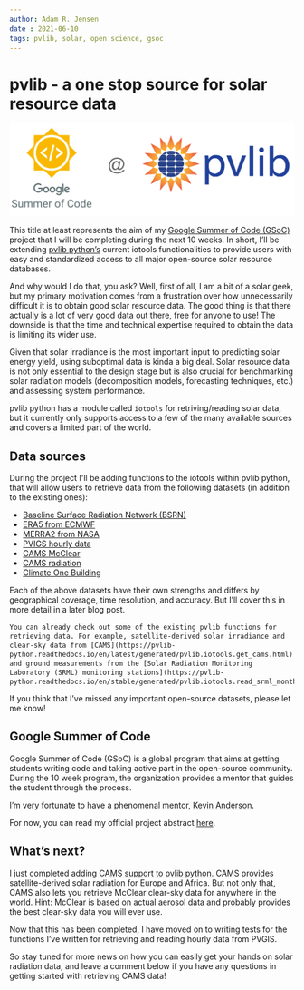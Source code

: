 ```yaml
---
author: Adam R. Jensen
date : 2021-06-10
tags: pvlib, solar, open science, gsoc
---
```


# pvlib - a one stop source for solar resource data
![gsoc and pvlib logo](/images/gsoc_at_pvlib.png)

This title at least represents the aim of my [Google Summer of Code (GSoC)](https://summerofcode.withgoogle.com/about/) project that I will be completing during the next 10 weeks. In short, I’ll be extending [pvlib python’s](https://pvlib-python.readthedocs.io/en/stable/) current iotools functionalities to provide users with easy and standardized access to all major open-source solar resource databases.

And why would I do that, you ask? Well, first of all, I am a bit of a solar geek, but my primary motivation comes from a frustration over how unnecessarily difficult it is to obtain good solar resource data. 
The good thing is that there actually is a lot of very good data out there, free for anyone to use! The downside is that the time and technical expertise required to obtain the data is limiting its wider use.

Given that solar irradiance is the most important input to predicting solar energy yield, using suboptimal data is kinda a big deal. Solar resource data is not only essential to the design stage but is also crucial for benchmarking solar radiation models (decomposition models, forecasting techniques, etc.) and assessing system performance.

pvlib python has a module called `iotools` for retriving/reading solar data, but it currently only supports access to a few of the many available sources and covers a limited part of the world.

## Data sources
During the project I'll be adding functions to the iotools within pvlib python, that will allow users to retrieve data from the following datasets (in addition to the existing ones):
- [Baseline Surface Radiation Network (BSRN)](https://bsrn.awi.de/) 
- [ERA5 from ECMWF](https://www.ecmwf.int/en/forecasts/datasets/reanalysis-datasets/era5)
- [MERRA2 from NASA](https://gmao.gsfc.nasa.gov/reanalysis/MERRA-2/)
- [PVIGS hourly data](https://ec.europa.eu/jrc/en/PVGIS/tools/hourly-radiation)
- [CAMS McClear](http://www.soda-pro.com/web-services/radiation/cams-mcclear)
- [CAMS radiation](http://www.soda-pro.com/web-services/radiation/cams-radiation-service/info)
- [Climate One Building](http://climate.onebuilding.org/)

Each of the above datasets have their own strengths and differs by geographical coverage, time resolution, and accuracy. But I’ll cover this in more detail in a later blog post.

```{note}
You can already check out some of the existing pvlib functions for retrieving data. For example, satellite-derived solar irradiance and clear-sky data from [CAMS](https://pvlib-python.readthedocs.io/en/latest/generated/pvlib.iotools.get_cams.html) and ground measurements from the [Solar Radiation Monitoring Laboratory (SRML) monitoring stations](https://pvlib-python.readthedocs.io/en/stable/generated/pvlib.iotools.read_srml_month_from_solardat.html#pvlib.iotools.read_srml_month_from_solardat).
```

If you think that I’ve missed any important open-source datasets, please let me know!

## Google Summer of Code
Google Summer of Code (GSoC) is a global program that aims at getting students writing code and taking active part in the open-source community. During the 10 week program, the organization provides a mentor that guides the student through the process.

I’m very fortunate to have a phenomenal mentor, [Kevin Anderson](https://github.com/kanderso-nrel).

For now, you can read my official project abstract [here](https://summerofcode.withgoogle.com/projects/#6071460558274560).

## What’s next?
I just completed adding [CAMS support to pvlib python](https://github.com/pvlib/pvlib-python/pull/1175). CAMS provides satellite-derived solar radiation for Europe and Africa. But not only that, CAMS also lets you retrieve McClear clear-sky data for anywhere in the world. Hint: McClear is based on actual aerosol data and probably provides the best clear-sky data you will ever use.

Now that this has been completed, I have moved on to writing tests for the functions I’ve written for retrieving and reading hourly data from PVGIS.

So stay tuned for more news on how you can easily get your hands on solar radiation data, and leave a comment below if you have any questions in getting started with retrieving CAMS data!
